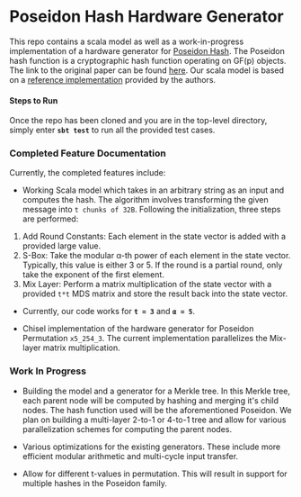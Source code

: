 Poseidon Hash Hardware Generator
=======================
 This repo contains a scala model as well as a work-in-progress implementation of a hardware generator for [Poseidon Hash](https://www.poseidon-hash.info/). The Poseidon hash function is a cryptographic hash function operating on GF(p) objects. The link to the original paper can be found [here](https://eprint.iacr.org/2019/458.pdf). Our scala model is based on a [reference implementation](https://extgit.iaik.tugraz.at/krypto/hadeshash/-/blob/master/code/poseidonperm_x5_254_3.sage) provided by the authors.

#### Steps to Run

Once the repo has been cloned and you are in the top-level directory, simply enter **`sbt test`** to run all the provided test cases. 

### Completed Feature Documentation
Currently, the completed features include:
* Working Scala model which takes in an arbitrary string as an input and computes the hash. The algorithm involves transforming the given message into `t chunks of 32B`. 
Following the initialization, three steps are performed:
1. Add Round Constants: Each element in the state vector is added with a provided large value.
3. S-Box: Take the modular α-th power of each element in the state vector. Typically, this value is either 3 or 5. If the round is a partial round, only take the exponent of the first element.
4. Mix Layer: Perform a matrix multiplication of the state vector with a provided `t*t` MDS matrix and store the result back into the state vector. 

* Currently, our code works for **`t = 3`** and **`α = 5`**.

* Chisel implementation of the hardware generator for Poseidon Permutation `x5_254_3`. The current implementation parallelizes the Mix-layer matrix multiplication.

### Work In Progress 
* Building the model and a generator for a Merkle tree. In this Merkle tree, each parent node will be computed by hashing 
and merging it's child nodes. The hash function used will be the aforementioned Poseidon. We plan on building a multi-layer 2-to-1 or 4-to-1 tree and allow for various parallelization schemes for computing the parent nodes.

* Various optimizations for the existing generators. These include more efficient modular arithmetic and multi-cycle input transfer.

* Allow for different t-values in permutation. This will result in support for multiple hashes in the Poseidon family.
